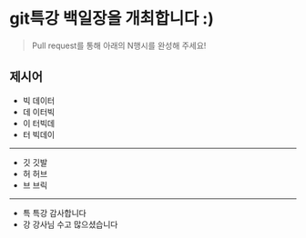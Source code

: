 # git특강 백일장을 개최합니다 :) 
> Pull request를 통해 아래의 N행시를 완성해 주세요!

## 제시어
- 빅 데이터
- 데 이터빅
- 이 터빅데
- 터 빅데이
---
- 깃 깃발
- 허 허브
- 브 브릭
---
- 특 특강 감사합니다
- 강 강사님 수고 많으셨습니다